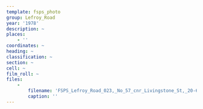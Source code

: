 ```yaml
---
template: fsps_photo
group: Lefroy_Road
year: '1978'
description: ~
places:
    - ''
coordinates: ~
heading: ~
classification: ~
section: ~
cell: ~
film_roll: ~
files:
    -
        filename: 'FSPS_Lefroy_Road_023,_No_57_cnr_Livingstone_St,_20-6-L,_1978.png'
        caption: ''
---
```


